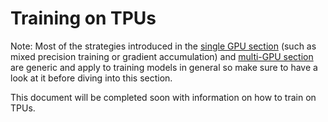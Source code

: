 <!--Copyright 2022 The HuggingFace Team. All rights reserved.

Licensed under the Apache License, Version 2.0 (the "License"); you may not use this file except in compliance with
the License. You may obtain a copy of the License at

http://www.apache.org/licenses/LICENSE-2.0

Unless required by applicable law or agreed to in writing, software distributed under the License is distributed on
an "AS IS" BASIS, WITHOUT WARRANTIES OR CONDITIONS OF ANY KIND, either express or implied. See the License for the

⚠️ Note that this file is in Markdown but contain specific syntax for our doc-builder (similar to MDX) that may not be
rendered properly in your Markdown viewer.

-->

# Training on TPUs

<Tip>

 Note: Most of the strategies introduced in the [single GPU section](perf_train_gpu_one) (such as mixed precision training or gradient accumulation) and [multi-GPU section](perf_train_gpu_many) are generic and apply to training models in general so make sure to have a look at it before diving into this section.

</Tip>

This document will be completed soon with information on how to train on TPUs.
